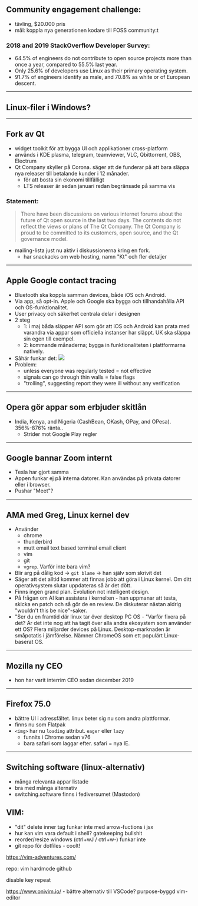 ## Community engagement challenge:
- tävling, $20.000 pris
- mål: koppla nya generationen kodare till FOSS community:t

### 2018 and 2019 StackOverflow Developer Survey:
- 64.5% of engineers do not contribute to open source projects more than once a year, compared to 55.5% last year.
- Only 25.6% of developers use Linux as their primary operating system.
- 91.7% of engineers identify as male, and 70.8% as white or of European descent.

------------------------

## Linux-filer i Windows?


------------------------

## Fork av Qt
- widget toolkit för att bygga UI och applikationer cross-platform
- används i KDE plasma, telegram, teamviewer, VLC, Qbittorrent, OBS, Electrum
- Qt Company skyller på Corona. säger att de funderar på att bara släppa nya releaser till betalande kunder i 12 månader.
  - för att bosta sin ekonomi tillfälligt
  - LTS releaser är sedan januari redan begränsade på samma vis

### Statement:
> There have been discussions on various internet forums about the future of Qt open source in the last two days. The contents do not reflect the views or plans of The Qt Company.
> The Qt Company is proud to be committed to its customers, open source, and the Qt governance model.

- mailing-lista just nu aktiv i diskussionerna kring en fork.
  - har snackacks om web hosting, namn "Kt" och fler detaljer

------------------------

## Apple Google contact tracing
- Bluetooth ska koppla samman devices, både iOS och Android.
- Via app, så opt-in. Apple och Google ska bygga och tillhandahålla API och OS-funktionalitet.
- User privacy och säkerhet centrala delar i designen
- 2 steg
  - 1: i maj båda släpper API som gör att iOS och Android kan prata med varandra via appar som officiella instanser har släppt. UK ska släppa sin egen till exempel.
  - 2: kommande månaderna; bygga in funktionaliteten i plattformarna natively.
- Såhär funkar det: ![](https://ichef.bbci.co.uk/news/624/cpsprodpb/FA7D/production/_111752146_bbc-apple2-nc.png)
- Problem:
  - unless everyone was regularly tested = not effective
  - signals can go through thin walls = false flags
  - "trolling", suggesting report they were ill without any verification

---------------------

## Opera gör appar som erbjuder skitlån
- India, Kenya, and Nigeria (CashBean, OKash, OPay, and OPesa). 356%-876% ränta..
  - Strider mot Google Play regler

---------------------

## Google bannar Zoom internt
- Tesla har gjort samma
- Appen funkar ej på interna datorer. Kan användas på privata datorer eller i browser.
- Pushar "Meet"?

---------------------

## AMA med Greg, Linux kernel dev
- Använder
  - chrome
  - thunderbird
  - mutt email text based terminal email client
  - vim
  - git
  - `vgrep`. Varför inte bara vim?
- Blir arg på dålig kod -> `git blame` -> han själv som skrivit det
- Säger att det alltid kommer att finnas jobb att göra i Linux kernel. Om ditt operativsystem slutar uppdateras så är det dött.
- Finns ingen grand plan. Evolution not intelligent design.
- På frågan om AI kan assistera i kernel:en - han uppmanar att testa, skicka en patch och så gör de en review. De diskuterar nästan aldrig "wouldn't this be nice"-saker.
- "Ser du en framtid där linux tar över desktop PC OS - "Varför fixera på det? Är det inte nog att ha tagit över alla andra ekosystem som använder ett OS? Flera miljarder devices på Linux. Desktop-marknaden är småpotatis i jämförelse. Nämner ChromeOS som ett populärt Linux-baserat OS.
  
--------------------

## Mozilla ny CEO
- hon har varit interrim CEO sedan december 2019

--------------------

## Firefox 75.0
- bättre UI i adressfältet. linux beter sig nu som andra plattformar.
- finns nu som Flatpak
- `<img>` har nu `loading` attribut. `eager` eller `lazy`
  - funnits i Chrome sedan v76
  - bara safari som laggar efter. safari = nya IE.

-------------------

## Switching software (linux-alternativ)
- många relevanta appar listade
- bra med många alternativ
- switching.software finns i fediversumet (Mastodon)

## VIM:
- "dit" delete inner tag funkar inte med arrow-fuctions i jsx
- hur kan vim vara default i shell? gatekeeping bullshit
- reorder/resize windows (ctrl+wJ / ctrl+w-) funkar inte
- git repo för dotfiles - coolt!

https://vim-adventures.com/

repo: vim hardmode github

disable key repeat

https://www.onivim.io/ - bättre alternativ till VSCode? purpose-byggd vim-editor
